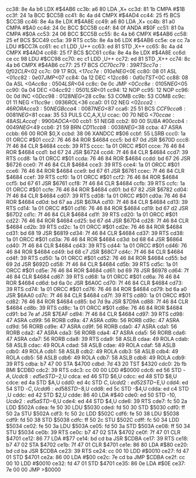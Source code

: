 cc38: 8e 4a b6  LDX    #$4AB6
cc3b: a6 80     LDA    ,X+
cc3d: 81 1b     CMPA   #$1B
cc3f: 24 1a     BCC    $CC5B
cc41: 8c 4a d4  CMPX   #$4AD4
cc44: 25 f5     BCS    $CC3B
cc46: 8e 4a 8e  LDX    #$4A8E
cc49: a6 80     LDA    ,X+
cc4b: 81 a0     CMPA   #$A0
cc4d: 24 0c     BCC    $CC5B
cc4f: 84 0f     ANDA   #$0F
cc51: 81 0a     CMPA   #$0A
cc53: 24 06     BCC    $CC5B
cc55: 8c 4a b6  CMPX   #$4AB6
cc58: 25 ef     BCS    $CC49
cc5a: 39        RTS
cc5b: 8e 4a b6  LDX    #$4AB6
cc5e: ce cc 7a  LDU    #$CC7A
cc61: ec c1     LDD    ,U++
cc63: ed 81     STD    ,X++
cc65: 8c 4a d4  CMPX   #$4AD4
cc68: 25 f7     BCS    $CC61
cc6a: 8e 4a 8e  LDX    #$4A8E
cc6d: ce cc 98  LDU    #$CC98
cc70: ec c1     LDD    ,U++
cc72: ed 81     STD    ,X++
cc74: 8c 4a b6  CMPX   #$4AB6
cc77: 25 f7     BCS    $CC70
cc79: 39        RTS
cc7a: 0f 02     CLR    <$02
cc7c: 09 17     ROL    <$17
cc7e: 01 0e     NEG    <$0E
cc80: 08 01     ASL    <$01
cc82: 0e 07     JMP    <$07
cc84: 0a 12     DEC    <$12
cc86: 0d 0c     TST    <$0C
cc88: 08 0a     ASL    <$0A
cc8a: 05 04     LSR    <$04
cc8c: 0e 0c     JMP    <$0C
cc8e: 01 05     NEG    <$05
cc90: 0a 04     DEC    <$04
cc92: 05 01     LSR    <$01
cc94: 12        NOP
cc95: 12        NOP
cc96: 0c 0d     INC    <$0D
cc98: 01 28     NEG    <$28
cc9a: 53        COMB
cc9b: 53        COMB
cc9c: 01 11     NEG    <$11
cc9e: 09 36     ROL    <$36
cca0: 01 02     NEG    <$02
cca2: 46        RORA
cca3: 50        NEGB
cca4: 00 87     NEG    <$87
cca6: 25 51     BCS    $CCF9
cca8: 00 81     NEG    <$81
ccaa: 35 53     PULS   CC,A,X,U
ccac: 00 70     NEG    <$70
ccae: 48        ASLA
ccaf: 99 00     ADCA   <$00
ccb1: 51        NEGB
ccb2: 80 00     SUBA   #$00
ccb4: 00 49     NEG    <$49
ccb6: 21 59     BRN    $CD11
ccb8: 00 38     NEG    <$38
ccba: 47        ASRA
ccbb: 66 00     ROR    $0,X
ccbd: 38 06     XANDCC #$06
ccbf: 55        LSRB
ccc0: 1a 01     ORCC   #$01
ccc2: 76 46 84  ROR    $4684
ccc5: bd 67 0d  JSR    $670D
ccc8: 7f 46 84  CLR    $4684
cccb: 39        RTS
cccc: 1a 01     ORCC   #$01
ccce: 76 46 84  ROR    $4684
ccd1: bd 67 24  JSR    $6724
ccd4: 7f 46 84  CLR    $4684
ccd7: 39        RTS
ccd8: 1a 01     ORCC   #$01
ccda: 76 46 84  ROR    $4684
ccdd: bd 67 26  JSR    $6726
cce0: 7f 46 84  CLR    $4684
cce3: 39        RTS
cce4: 1a 01     ORCC   #$01
cce6: 76 46 84  ROR    $4684
cce9: bd 67 61  JSR    $6761
ccec: 7f 46 84  CLR    $4684
ccef: 39        RTS
ccf0: 1a 01     ORCC   #$01
ccf2: 76 46 84  ROR    $4684
ccf5: bd 67 61  JSR    $6761
ccf8: 7f 46 84  CLR    $4684
ccfb: 39        RTS
ccfc: 1a 01     ORCC   #$01
ccfe: 76 46 84  ROR    $4684
cd01: bd 67 82  JSR    $6782
cd04: 7f 46 84  CLR    $4684
cd07: 39        RTS
cd08: 1a 01     ORCC   #$01
cd0a: 76 46 84  ROR    $4684
cd0d: bd 67 aa  JSR    $67AA
cd10: 7f 46 84  CLR    $4684
cd13: 39        RTS
cd14: 1a 01     ORCC   #$01
cd16: 76 46 84  ROR    $4684
cd19: bd 67 d2  JSR    $67D2
cd1c: 7f 46 84  CLR    $4684
cd1f: 39        RTS
cd20: 1a 01     ORCC   #$01
cd22: 76 46 84  ROR    $4684
cd25: bd 67 d4  JSR    $67D4
cd28: 7f 46 84  CLR    $4684
cd2b: 39        RTS
cd2c: 1a 01     ORCC   #$01
cd2e: 76 46 84  ROR    $4684
cd31: bd 68 19  JSR    $6819
cd34: 7f 46 84  CLR    $4684
cd37: 39        RTS
cd38: 1a 01     ORCC   #$01
cd3a: 76 46 84  ROR    $4684
cd3d: bd 68 64  JSR    $6864
cd40: 7f 46 84  CLR    $4684
cd43: 39        RTS
cd44: 1a 01     ORCC   #$01
cd46: 76 46 84  ROR    $4684
cd49: bd 68 c7  JSR    $68C7
cd4c: 7f 46 84  CLR    $4684
cd4f: 39        RTS
cd50: 1a 01     ORCC   #$01
cd52: 76 46 84  ROR    $4684
cd55: bd 69 2d  JSR    $692D
cd58: 7f 46 84  CLR    $4684
cd5b: 39        RTS
cd5c: 1a 01     ORCC   #$01
cd5e: 76 46 84  ROR    $4684
cd61: bd 69 78  JSR    $6978
cd64: 7f 46 84  CLR    $4684
cd67: 39        RTS
cd68: 1a 01     ORCC   #$01
cd6a: 76 46 84  ROR    $4684
cd6d: bd 6a 0c  JSR    $6A0C
cd70: 7f 46 84  CLR    $4684
cd73: 39        RTS
cd74: 1a 01     ORCC   #$01
cd76: 76 46 84  ROR    $4684
cd79: bd 6a a0  JSR    $6AA0
cd7c: 7f 46 84  CLR    $4684
cd7f: 39        RTS
cd80: 1a 01     ORCC   #$01
cd82: 76 46 84  ROR    $4684
cd85: bd 7d 9a  JSR    $7D9A
cd88: 7f 46 84  CLR    $4684
cd8b: 39        RTS
cd8c: 1a 01     ORCC   #$01
cd8e: 76 46 84  ROR    $4684
cd91: bd 7e af  JSR    $7EAF
cd94: 7f 46 84  CLR    $4684
cd97: 39        RTS
cd98: 47        ASRA
cd99: 56        RORB
cd9a: 47        ASRA
cd9b: 56        RORB
cd9c: 47        ASRA
cd9d: 56        RORB
cd9e: 47        ASRA
cd9f: 56        RORB
cda0: 47        ASRA
cda1: 56        RORB
cda2: 47        ASRA
cda3: 56        RORB
cda4: 47        ASRA
cda5: 56        RORB
cda6: 47        ASRA
cda7: 56        RORB
cda8: 39        RTS
cda9: 58        ASLB
cdaa: 49        ROLA
cdab: 58        ASLB
cdac: 49        ROLA
cdad: 58        ASLB
cdae: 49        ROLA
cdaf: 58        ASLB
cdb0: 49        ROLA
cdb1: 58        ASLB
cdb2: 49        ROLA
cdb3: 58        ASLB
cdb4: 49        ROLA
cdb5: 58        ASLB
cdb6: 49        ROLA
cdb7: 58        ASLB
cdb8: 49        ROLA
cdb9: 39        RTS
cdba: b7 47 00  STA    $4700
cdbd: 7d 43 20  TST    $4320
cdc0: 2b fb     BMI    $CDBD
cdc2: 39        RTS
cdc3: cc 00 00  LDD    #$0000
cdc6: ed 56     STD    -$A,U
cdc8: ed 5e     STD    -$2,U
cdca: ed 46     STD    $6,U
cdcc: ed 48     STD    $8,U
cdce: ed 4a     STD    $A,U
cdd0: ed 4c     STD    $C,U
cdd2: ed 52     STD    -$E,U
cdd4: ed 54     STD    -$C,U
cdd6: ed 58     STD    -$8,U
cdd8: ed 5c     STD    -$4,U
cdda: ed c4     STD    ,U
cddc: ed 42     STD    $2,U
cdde: 86 40     LDA    #$40
cde0: ed 50     STD    -$10,U
cde2: ed 5a     STD    -$6,U
cde4: ed 44     STD    $4,U
cde6: 39        RTS
cde7: fc 50 2a  LDD    $502A
cdea: fe 50 30  LDU    $5030
cded: fd 50 30  STD    $5030
cdf0: ff 50 2a  STU    $502A
cdf3: fc 50 2c  LDD    $502C
cdf6: fe 50 38  LDU    $5038
cdf9: fd 50 38  STD    $5038
cdfc: ff 50 2c  STU    $502C
cdff: fc 50 34  LDD    $5034
ce02: fe 50 3a  LDU    $503A
ce05: fd 50 3a  STD    $503A
ce08: ff 50 34  STU    $5034
ce0b: 39        RTS
ce0c: b7 47 02  STA    $4702
ce0f: 7f 47 01  CLR    $4701
ce12: 86 77     LDA    #$77
ce14: bd cd ba  JSR    $CDBA
ce17: 39        RTS
ce18: b7 47 02  STA    $4702
ce1b: 7f 47 01  CLR    $4701
ce1e: 86 80     LDA    #$80
ce20: bd cd ba  JSR    $CDBA
ce23: 39        RTS
ce24: cc 00 10  LDD    #$0010
ce27: fd 47 01  STD    $4701
ce2a: 86 00     LDA    #$00
ce2c: 7e cd ba  JMP    $CDBA
ce2f: cc 00 10  LDD    #$0010
ce32: fd 47 01  STD    $4701
ce35: 86 0e     LDA    #$0E
ce37: 7e 00 00  JMP    >$0000
